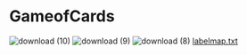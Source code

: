 # GameofCards
![download (10)](https://user-images.githubusercontent.com/95137330/209802557-fc7cf2a1-6f03-490d-bdad-8f8095cb4d18.png)
![download (9)](https://user-images.githubusercontent.com/95137330/209802563-5811f73a-ac74-43c7-96b5-8a5d32974bdd.png)
![download (8)](https://user-images.githubusercontent.com/95137330/209802564-df09ad7e-4cf2-4bc6-9027-477c21867b71.png)
[labelmap.txt](https://github.com/shubhamringole/GameofCards/files/10313853/labelmap.txt)

